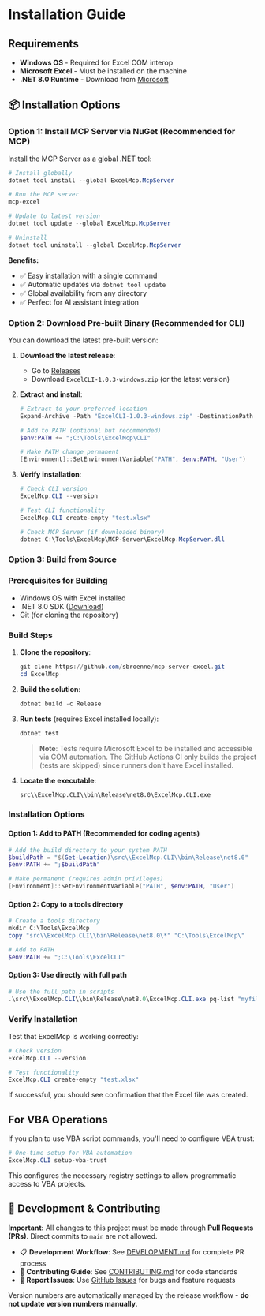 # Installation Guide

## Requirements

- **Windows OS** - Required for Excel COM interop
- **Microsoft Excel** - Must be installed on the machine
- **.NET 8.0 Runtime** - Download from [Microsoft](https://dotnet.microsoft.com/download/dotnet/8.0)

## 📦 Installation Options

### Option 1: Install MCP Server via NuGet (Recommended for MCP)

Install the MCP Server as a global .NET tool:

```powershell
# Install globally
dotnet tool install --global ExcelMcp.McpServer

# Run the MCP server
mcp-excel

# Update to latest version
dotnet tool update --global ExcelMcp.McpServer

# Uninstall
dotnet tool uninstall --global ExcelMcp.McpServer
```

**Benefits:**
- ✅ Easy installation with a single command
- ✅ Automatic updates via `dotnet tool update`
- ✅ Global availability from any directory
- ✅ Perfect for AI assistant integration

### Option 2: Download Pre-built Binary (Recommended for CLI)

You can download the latest pre-built version:

1. **Download the latest release**:
   - Go to [Releases](https://github.com/sbroenne/mcp-server-excel/releases)
   - Download `ExcelCLI-1.0.3-windows.zip` (or the latest version)

2. **Extract and install**:

   ```powershell
   # Extract to your preferred location
   Expand-Archive -Path "ExcelCLI-1.0.3-windows.zip" -DestinationPath "C:\Tools\ExcelCLI"
   
   # Add to PATH (optional but recommended)
   $env:PATH += ";C:\Tools\ExcelMcp\CLI"
   
   # Make PATH change permanent
   [Environment]::SetEnvironmentVariable("PATH", $env:PATH, "User")
   ```

3. **Verify installation**:

   ```powershell
   # Check CLI version
   ExcelMcp.CLI --version
   
   # Test CLI functionality
   ExcelMcp.CLI create-empty "test.xlsx"
   
   # Check MCP Server (if downloaded binary)
   dotnet C:\Tools\ExcelMcp\MCP-Server\ExcelMcp.McpServer.dll
   ```

### Option 3: Build from Source

### Prerequisites for Building

- Windows OS with Excel installed
- .NET 8.0 SDK ([Download](https://dotnet.microsoft.com/download/dotnet/8.0))
- Git (for cloning the repository)

### Build Steps

1. **Clone the repository**:

   ```powershell
   git clone https://github.com/sbroenne/mcp-server-excel.git
   cd ExcelMcp
   ```

2. **Build the solution**:

   ```powershell
   dotnet build -c Release
   ```

3. **Run tests** (requires Excel installed locally):

   ```powershell
   dotnet test
   ```
   
   > **Note**: Tests require Microsoft Excel to be installed and accessible via COM automation. The GitHub Actions CI only builds the project (tests are skipped) since runners don't have Excel installed.

4. **Locate the executable**:

   ```text
   src\\ExcelMcp.CLI\\bin\Release\net8.0\ExcelMcp.CLI.exe
   ```

### Installation Options

#### Option 1: Add to PATH (Recommended for coding agents)

```powershell
# Add the build directory to your system PATH
$buildPath = "$(Get-Location)\src\\ExcelMcp.CLI\\bin\Release\net8.0"
$env:PATH += ";$buildPath"

# Make permanent (requires admin privileges)
[Environment]::SetEnvironmentVariable("PATH", $env:PATH, "User")
```

#### Option 2: Copy to a tools directory

```powershell
# Create a tools directory
mkdir C:\Tools\ExcelMcp
copy "src\\ExcelMcp.CLI\\bin\Release\net8.0\*" "C:\Tools\ExcelMcp\"

# Add to PATH
$env:PATH += ";C:\Tools\ExcelCLI"
```

#### Option 3: Use directly with full path

```powershell
# Use the full path in scripts
.\src\\ExcelMcp.CLI\\bin\Release\net8.0\ExcelMcp.CLI.exe pq-list "myfile.xlsx"
```

### Verify Installation

Test that ExcelMcp is working correctly:

```powershell
# Check version
ExcelMcp.CLI --version

# Test functionality
ExcelMcp.CLI create-empty "test.xlsx"
```

If successful, you should see confirmation that the Excel file was created.

## For VBA Operations

If you plan to use VBA script commands, you'll need to configure VBA trust:

```powershell
# One-time setup for VBA automation
ExcelMcp.CLI setup-vba-trust
```

This configures the necessary registry settings to allow programmatic access to VBA projects.

## 🔄 **Development & Contributing**

**Important:** All changes to this project must be made through **Pull Requests (PRs)**. Direct commits to `main` are not allowed.

- 📋 **Development Workflow**: See [DEVELOPMENT.md](DEVELOPMENT.md) for complete PR process
- 🤝 **Contributing Guide**: See [CONTRIBUTING.md](CONTRIBUTING.md) for code standards
- 🐛 **Report Issues**: Use [GitHub Issues](https://github.com/sbroenne/mcp-server-excel/issues) for bugs and feature requests

Version numbers are automatically managed by the release workflow - **do not update version numbers manually**.
